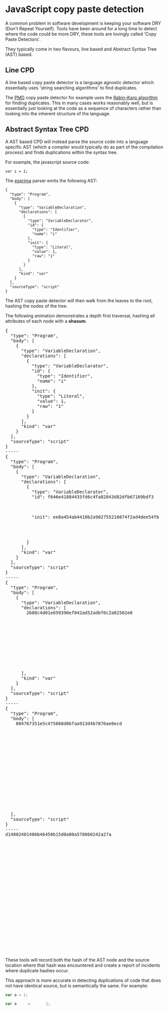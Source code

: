 # JavaScript copy paste detection

A common problem in software development is keeping your software DRY (Don't Repeat Yourself). Tools have been around for a long time to detect where the code could be more DRY, these tools are lovingly called 'Copy Paste Detectors'.

They typically come in two flavours, line based and Abstract Syntax Tree (AST) based.

## Line CPD

A line based copy paste detector is a language agnostic detector which essentially uses 'string searching algorithms' to find duplicates.

The [PMD](http://pmd.github.io/) copy paste detector for example uses the [Rabin–Karp algorithm](https://en.wikipedia.org/wiki/Rabin%E2%80%93Karp_algorithm) for finding duplicates. This in many cases works reasonably well, but is essentially just looking at the code as a sequence of characters rather than looking into the inherent structure of the language.

## Abstract Syntax Tree CPD

A AST based CPD will instead parse the source code into a language specific AST (which a compiler would typically do as part of the compilation process) and finds duplications within the syntax tree.

For example, the javascript source code:

```
var i = 1;
```

The [esprima](http://esprima.org) parser emits the following AST:

```
{
  "type": "Program",
  "body": [
    {
      "type": "VariableDeclaration",
      "declarations": [
        {
          "type": "VariableDeclarator",
          "id": {
            "type": "Identifier",
            "name": "i"
          },
          "init": {
            "type": "Literal",
            "value": 1,
            "raw": "1"
          }
        }
      ],
      "kind": "var"
    }
  ],
  "sourceType": "script"
}
```

The AST copy paste detector will then walk from the leaves to the root, hashing the nodes of the tree.

The following animation demonstrates a depth first traversal, hashing all attributes of each node with a **shasum**.

<pre class="asciimate">
{
  "type": "Program",
  "body": [
    {
      "type": "VariableDeclaration",
      "declarations": [
        {
          "type": "VariableDeclarator",
          "id": {
            "type": "Identifier",
            "name": "i"
          },
          "init": {
            "type": "Literal",
            "value": 1,
            "raw": "1"
          }
        }
      ],
      "kind": "var"
    }
  ],
  "sourceType": "script"
}
-----
{
  "type": "Program",
  "body": [
    {
      "type": "VariableDeclaration",
      "declarations": [
        {
          "type": "VariableDeclarator",
          "id": f646e41884435fd6c4fa02043d82dfb67169bdf3



          "init": ee8a454ab4410b2a902755210874f2ad4dee54fb




        }
      ],
      "kind": "var"
    }
  ],
  "sourceType": "script"
}
-----
{
  "type": "Program",
  "body": [
    {
      "type": "VariableDeclaration",
      "declarations": [
        2b08c4d01e659390ef042ad52adbf0c2a02502e0











      ],
      "kind": "var"
    }
  ],
  "sourceType": "script"
}
-----
{
  "type": "Program",
  "body": [
    804767351e5c475668d0bfaa913d4b7876ae0ecd

















  ],
  "sourceType": "script"
}
-----
d14802401406b46450b15d0a00a578060242a27a























</pre>

These tools will record both the hash of the AST node and the source location where that hash was encountered and create a report of incidents where duplicate hashes occur.

This approach is more accurate in detecting duplications of code that does not have identical source, but is semantically the same. For example:

```javascript
var a = 1;
```

```javascript
var a     =       1;
```
